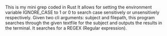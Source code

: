 This is my mini grep coded in Rust
It allows for setting the environment variable IGNORE_CASE to 1 or 0 to search case sensitively or unsensitively respectively.
Given two cli arguments: subject and filepath, this program searches through the given textfile for the subject and outputs the
results in the terminal. It searches for a REGEX (Regular expression).

